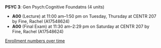 **PSYC 3**: Gen Psych:Cognitive Foundatns (4 units)

- **A00** (Lecture) at 11:00 am–1:50 pm on Tuesday, Thursday at CENTR 207 by Fine, Rachel (A17548624)
- **A00** (Final Exam) at 11:30 am–2:29 pm on Saturday at CENTR 207 by Fine, Rachel (A17548624)

[Enrollment numbers over time](./PSYC3.tsv)
